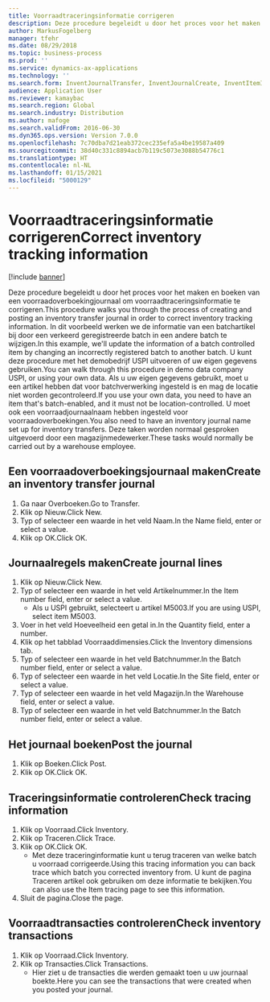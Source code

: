 ```yaml
---
title: Voorraadtraceringsinformatie corrigeren
description: Deze procedure begeleidt u door het proces voor het maken en boeken van een voorraadoverboekingjournaal om voorraadtraceringsinformatie te corrigeren.
author: MarkusFogelberg
manager: tfehr
ms.date: 08/29/2018
ms.topic: business-process
ms.prod: ''
ms.service: dynamics-ax-applications
ms.technology: ''
ms.search.form: InventJournalTransfer, InventJournalCreate, InventItemIdLookupSimple, InventBatchIdLookup, InventLocationIdLookup, InventDimTracking, InventTrans
audience: Application User
ms.reviewer: kamaybac
ms.search.region: Global
ms.search.industry: Distribution
ms.author: mafoge
ms.search.validFrom: 2016-06-30
ms.dyn365.ops.version: Version 7.0.0
ms.openlocfilehash: 7c70dba7d21eab372cec235efa5a4be19587a409
ms.sourcegitcommit: 38d40c331c8894acb7b119c5073e3088b54776c1
ms.translationtype: HT
ms.contentlocale: nl-NL
ms.lasthandoff: 01/15/2021
ms.locfileid: "5000129"
---
```

# <a name="correct-inventory-tracking-information"></a><span data-ttu-id="77ef4-103">Voorraadtraceringsinformatie corrigeren</span><span class="sxs-lookup"><span data-stu-id="77ef4-103">Correct inventory tracking information</span></span>

[!include [banner](../../includes/banner.md)]

<span data-ttu-id="77ef4-104">Deze procedure begeleidt u door het proces voor het maken en boeken van een voorraadoverboekingjournaal om voorraadtraceringsinformatie te corrigeren.</span><span class="sxs-lookup"><span data-stu-id="77ef4-104">This procedure walks you through the process of creating and posting an inventory transfer journal in order to correct inventory tracking information.</span></span> <span data-ttu-id="77ef4-105">In dit voorbeeld werken we de informatie van een batchartikel bij door een verkeerd geregistreerde batch in een andere batch te wijzigen.</span><span class="sxs-lookup"><span data-stu-id="77ef4-105">In this example, we'll update the information of a batch controlled item by changing an incorrectly registered batch to another batch.</span></span> <span data-ttu-id="77ef4-106">U kunt deze procedure met het demobedrijf USPI uitvoeren of uw eigen gegevens gebruiken.</span><span class="sxs-lookup"><span data-stu-id="77ef4-106">You can walk through this procedure in demo data company USPI, or using your own data.</span></span> <span data-ttu-id="77ef4-107">Als u uw eigen gegevens gebruikt, moet u een artikel hebben dat voor batchverwerking ingesteld is en mag de locatie niet worden gecontroleerd.</span><span class="sxs-lookup"><span data-stu-id="77ef4-107">If you use your own data, you need to have an item that's batch-enabled, and it must not be location-controlled.</span></span> <span data-ttu-id="77ef4-108">U moet ook een voorraadjournaalnaam hebben ingesteld voor voorraadoverboekingen.</span><span class="sxs-lookup"><span data-stu-id="77ef4-108">You also need to have an inventory journal name set up for inventory transfers.</span></span> <span data-ttu-id="77ef4-109">Deze taken worden normaal gesproken uitgevoerd door een magazijnmedewerker.</span><span class="sxs-lookup"><span data-stu-id="77ef4-109">These tasks would normally be carried out by a warehouse employee.</span></span>


## <a name="create-an-inventory-transfer-journal"></a><span data-ttu-id="77ef4-110">Een voorraadoverboekingsjournaal maken</span><span class="sxs-lookup"><span data-stu-id="77ef4-110">Create an inventory transfer journal</span></span>
1. <span data-ttu-id="77ef4-111">Ga naar Overboeken.</span><span class="sxs-lookup"><span data-stu-id="77ef4-111">Go to Transfer.</span></span>
2. <span data-ttu-id="77ef4-112">Klik op Nieuw.</span><span class="sxs-lookup"><span data-stu-id="77ef4-112">Click New.</span></span>
3. <span data-ttu-id="77ef4-113">Typ of selecteer een waarde in het veld Naam.</span><span class="sxs-lookup"><span data-stu-id="77ef4-113">In the Name field, enter or select a value.</span></span>
4. <span data-ttu-id="77ef4-114">Klik op OK.</span><span class="sxs-lookup"><span data-stu-id="77ef4-114">Click OK.</span></span>

## <a name="create-journal-lines"></a><span data-ttu-id="77ef4-115">Journaalregels maken</span><span class="sxs-lookup"><span data-stu-id="77ef4-115">Create journal lines</span></span>
1. <span data-ttu-id="77ef4-116">Klik op Nieuw.</span><span class="sxs-lookup"><span data-stu-id="77ef4-116">Click New.</span></span>
2. <span data-ttu-id="77ef4-117">Typ of selecteer een waarde in het veld Artikelnummer.</span><span class="sxs-lookup"><span data-stu-id="77ef4-117">In the Item number field, enter or select a value.</span></span>
    * <span data-ttu-id="77ef4-118">Als u USPI gebruikt, selecteert u artikel M5003.</span><span class="sxs-lookup"><span data-stu-id="77ef4-118">If you are using USPI, select item M5003.</span></span>  
3. <span data-ttu-id="77ef4-119">Voer in het veld Hoeveelheid een getal in.</span><span class="sxs-lookup"><span data-stu-id="77ef4-119">In the Quantity field, enter a number.</span></span>
4. <span data-ttu-id="77ef4-120">Klik op het tabblad Voorraaddimensies.</span><span class="sxs-lookup"><span data-stu-id="77ef4-120">Click the Inventory dimensions tab.</span></span>
5. <span data-ttu-id="77ef4-121">Typ of selecteer een waarde in het veld Batchnummer.</span><span class="sxs-lookup"><span data-stu-id="77ef4-121">In the Batch number field, enter or select a value.</span></span>
6. <span data-ttu-id="77ef4-122">Typ of selecteer een waarde in het veld Locatie.</span><span class="sxs-lookup"><span data-stu-id="77ef4-122">In the Site field, enter or select a value.</span></span>
7. <span data-ttu-id="77ef4-123">Typ of selecteer een waarde in het veld Magazijn.</span><span class="sxs-lookup"><span data-stu-id="77ef4-123">In the Warehouse field, enter or select a value.</span></span>
8. <span data-ttu-id="77ef4-124">Typ of selecteer een waarde in het veld Batchnummer.</span><span class="sxs-lookup"><span data-stu-id="77ef4-124">In the Batch number field, enter or select a value.</span></span>

## <a name="post-the-journal"></a><span data-ttu-id="77ef4-125">Het journaal boeken</span><span class="sxs-lookup"><span data-stu-id="77ef4-125">Post the journal</span></span>
1. <span data-ttu-id="77ef4-126">Klik op Boeken.</span><span class="sxs-lookup"><span data-stu-id="77ef4-126">Click Post.</span></span>
2. <span data-ttu-id="77ef4-127">Klik op OK.</span><span class="sxs-lookup"><span data-stu-id="77ef4-127">Click OK.</span></span>

## <a name="check-tracing-information"></a><span data-ttu-id="77ef4-128">Traceringsinformatie controleren</span><span class="sxs-lookup"><span data-stu-id="77ef4-128">Check tracing information</span></span>
1. <span data-ttu-id="77ef4-129">Klik op Voorraad.</span><span class="sxs-lookup"><span data-stu-id="77ef4-129">Click Inventory.</span></span>
2. <span data-ttu-id="77ef4-130">Klik op Traceren.</span><span class="sxs-lookup"><span data-stu-id="77ef4-130">Click Trace.</span></span>
3. <span data-ttu-id="77ef4-131">Klik op OK.</span><span class="sxs-lookup"><span data-stu-id="77ef4-131">Click OK.</span></span>
    * <span data-ttu-id="77ef4-132">Met deze traceringinformatie kunt u terug traceren van welke batch u voorraad corrigeerde.</span><span class="sxs-lookup"><span data-stu-id="77ef4-132">Using this tracing information you can back trace which batch you corrected inventory from.</span></span>  <span data-ttu-id="77ef4-133">U kunt de pagina Traceren artikel ook gebruiken om deze informatie te bekijken.</span><span class="sxs-lookup"><span data-stu-id="77ef4-133">You can also use the Item tracing page to see this information.</span></span>  
4. <span data-ttu-id="77ef4-134">Sluit de pagina.</span><span class="sxs-lookup"><span data-stu-id="77ef4-134">Close the page.</span></span>

## <a name="check-inventory-transactions"></a><span data-ttu-id="77ef4-135">Voorraadtransacties controleren</span><span class="sxs-lookup"><span data-stu-id="77ef4-135">Check inventory transactions</span></span>
1. <span data-ttu-id="77ef4-136">Klik op Voorraad.</span><span class="sxs-lookup"><span data-stu-id="77ef4-136">Click Inventory.</span></span>
2. <span data-ttu-id="77ef4-137">Klik op Transacties.</span><span class="sxs-lookup"><span data-stu-id="77ef4-137">Click Transactions.</span></span>
    * <span data-ttu-id="77ef4-138">Hier ziet u de transacties die werden gemaakt toen u uw journaal boekte.</span><span class="sxs-lookup"><span data-stu-id="77ef4-138">Here you can see the transactions that were created when you posted your journal.</span></span>   

